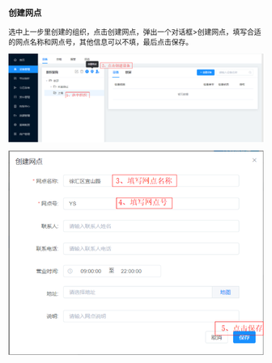 ### 创建网点
选中上一步里创建的组织，点击创建网点，弹出一个对话框>创建网点，填写合适的网点名称和网点号，其他信息可以不填，最后点击保存。

![avatar](../images/terminal/2.png)

![avatar](../images/terminal/3.png)